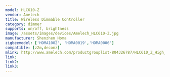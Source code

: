 ```yaml
---
model: HLC610-Z
vendor: Amelech 
title: Wireless Dimmable Controller
category: dimmer
supports: on/off, brightness
image: /assets/images/devices/Amelech_HLC610-Z.jpg
manufacturer: Shenzhen_Homa
zigbeemodel: ['HOMA1002', 'HOMA0019','HOMA0006']
compatible: [z2m,deconz]
mlink: http://www.amelech.com/productgrouplist-804326787/HLC610_Z_High_bay_linear_light_controller.html
link: 
link2: 
link3: 
---
```

